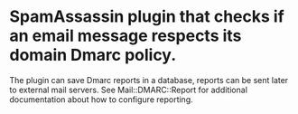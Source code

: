 # SpamAssassin plugin that checks if an email message respects its domain Dmarc policy.

The plugin can save Dmarc reports in a database, reports can be sent later to external
mail servers.
See Mail::DMARC::Report for additional documentation about how to configure reporting.
